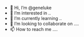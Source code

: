 - 👋 Hi, I’m @geneluke 
- 👀 I’m interested in ..
- 🌱 I’m currently learning ..
- 💞️ I’m looking to collaborate on ....
- 📫 How to reach me ....

<!---
geneluke/geneluke is a ✨ special ✨ repository because its `README.md` (this file) appears on your GitHub profile.
You can click the Preview link to take a look at your changes.
--->
